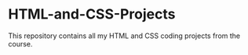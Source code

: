 # HTML-and-CSS-Projects
This repository contains all my HTML and CSS coding projects from the course.
